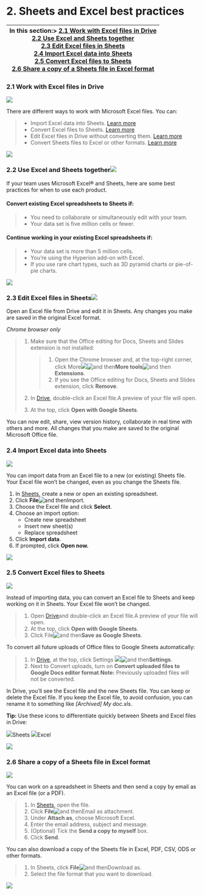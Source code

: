 # 2. Sheets and Excel best practices



| **In this section:**> [2.1 Work with Excel files in Drive](https://support.google.com/docs/answer/9331167?hl=en-GB&ref_topic=9296611&sjid=1577381285364851737-NC#2.1)<br/>[2.2 Use Excel and Sheets together](https://support.google.com/docs/answer/9331167?hl=en-GB&ref_topic=9296611&sjid=1577381285364851737-NC#2.2)<br/>[2.3 Edit Excel files in Sheets](https://support.google.com/docs/answer/9331167?hl=en-GB&ref_topic=9296611&sjid=1577381285364851737-NC#2.3)<br/>[2.4 Import Excel data into Sheets](https://support.google.com/docs/answer/9331167?hl=en-GB&ref_topic=9296611&sjid=1577381285364851737-NC#2.4)<br/>[2.5 Convert Excel files to Sheets](https://support.google.com/docs/answer/9331167?hl=en-GB&ref_topic=9296611&sjid=1577381285364851737-NC#2.5)<br/>[2.6 Share a copy of a Sheets file in Excel format](https://support.google.com/docs/answer/9331167?hl=en-GB&ref_topic=9296611&sjid=1577381285364851737-NC#2.6) |
| ------------------------------------------------------------------------------------------------------------------------------------------------------------------------------------------------------------------------------------------------------------------------------------------------------------------------------------------------------------------------------------------------------------------------------------------------------------------------------------------------------------------------------------------------------------------------------------------------------------------------------------------------------------------------------------------------------------------------------------------------------------------------------------------------------------------------------------------------------------------------------------------------------------------------------------------------- |

### 2.1 Work with Excel files in Drive

![](https://storage.googleapis.com/support-kms-prod/NDmZPeU3rfkbDj5yaglL4CeQJDszF6qteFR0)

There are different ways to work with Microsoft Excel files. You can:

> * Import Excel data into Sheets. [Learn more](https://support.google.com/docs/answer/9331167?hl=en-GB&ref_topic=9296611&sjid=1577381285364851737-NC#2.4)
> * Convert Excel files to Sheets. [Learn more](https://support.google.com/docs/answer/9331167?hl=en-GB&ref_topic=9296611&sjid=1577381285364851737-NC#2.5)
> * Edit Excel files in Drive without converting them. [Learn more](https://support.google.com/docs/answer/9331167?hl=en-GB&ref_topic=9296611&sjid=1577381285364851737-NC#2.3)
> * Convert Sheets files to Excel or other formats. [Learn more](https://support.google.com/docs/answer/9331167?hl=en-GB&ref_topic=9296611&sjid=1577381285364851737-NC#2.5)

![](https://storage.googleapis.com/support-kms-prod/gPYyxJ1ulfybmbBtWikfmUxn7aqYYqtLEW9G)

### 2.2 Use Excel and Sheets together![](https://storage.googleapis.com/support-kms-prod/NDmZPeU3rfkbDj5yaglL4CeQJDszF6qteFR0)

If your team uses Microsoft Excel® and Sheets, here are some best practices for when to use each product.

#### **Convert existing Excel spreadsheets to Sheets if:**

> * You need to collaborate or simultaneously edit with your team.
> * Your data set is five million cells or fewer.

#### **Continue working in your existing Excel spreadsheets if:**

> * Your data set is more than 5 million cells.
> * You’re using the Hyperion add-on with Excel.
> * If you use rare chart types, such as 3D pyramid charts or pie-of-pie charts.

![](https://storage.googleapis.com/support-kms-prod/lYj4bhNQD1j4AnnzZQ5pXeyAB7ouiBVkGn48)

### 2.3 Edit Excel files in Sheets![](https://storage.googleapis.com/support-kms-prod/NDmZPeU3rfkbDj5yaglL4CeQJDszF6qteFR0)

Open an Excel file from Drive and edit it in Sheets. Any changes you make are saved in the original Excel format.

*Chrome browser only*

> 1. Make sure that the Office editing for Docs, Sheets and Slides extension is not installed:
>
>    > 1. Open the Chrome browser and, at the top-right corner, click More![](https://storage.googleapis.com/support-kms-prod/iwMAMe1lEk5FwSU7G8VhBiTE8PuXATWhvq8t)![and then](https://storage.googleapis.com/support-kms-prod/Th2Tx0uwPMOhsMPn7nRXMUo3vs6J0pto2DTn)**More tools**![and then](https://storage.googleapis.com/support-kms-prod/Th2Tx0uwPMOhsMPn7nRXMUo3vs6J0pto2DTn)**Extensions**.
>    > 2. If you see the Office editing for Docs, Sheets and Slides extension, click **Remove**.
>    >
> 2. In [Drive](https://drive.google.com/), double-click an Excel file.A preview of your file will open.
> 3. At the top, click **Open with Google Sheets**.

You can now edit, share, view version history, collaborate in real time with others and more. All changes that you make are saved to the original Microsoft Office file.

### 2.4 Import Excel data into Sheets

![](https://storage.googleapis.com/support-kms-prod/NDmZPeU3rfkbDj5yaglL4CeQJDszF6qteFR0)

You can import data from an Excel file to a new (or existing) Sheets file. Your Excel file won’t be changed, even as you change the Sheets file.

1. In [Sheets](https://sheets.google.com/), create a new or open an existing spreadsheet.
2. Click **File**![and then](https://storage.googleapis.com/support-kms-prod/Th2Tx0uwPMOhsMPn7nRXMUo3vs6J0pto2DTn)Import.
3. Choose the Excel file and click **Select**.
4. Choose an import option:
   * Create new spreadsheet
   * Insert new sheet(s)
   * Replace spreadsheet
5. Click **Import data**.
6. If prompted, click **Open now.**

![](https://storage.googleapis.com/support-kms-prod/cRGt9vmSEeObvETsdykw6ionwGoiBxeQjUYd)

### 2.5 Convert Excel files to Sheets

![](https://storage.googleapis.com/support-kms-prod/NDmZPeU3rfkbDj5yaglL4CeQJDszF6qteFR0)

Instead of importing data, you can convert an Excel file to Sheets and keep working on it in Sheets. Your Excel file won’t be changed.

> 1. Open [Drive](https://drive.google.com/)and double-click an Excel file.A preview of your file will open.
> 2. At the top, click **Open with Google Sheets**.
> 3. Click File![and then](https://storage.googleapis.com/support-kms-prod/Th2Tx0uwPMOhsMPn7nRXMUo3vs6J0pto2DTn)**Save as Google Sheets**.

To convert all future uploads of Office files to Google Sheets automatically:

> 1. In [Drive](https://drive.google.com/), at the top, click Settings ![](https://storage.googleapis.com/support-kms-prod/YhYIK7TkWoNRkVHA6rsx6prgLR8kwZeNXtFs)![and then](https://storage.googleapis.com/support-kms-prod/Th2Tx0uwPMOhsMPn7nRXMUo3vs6J0pto2DTn)**Settings**.
> 2. Next to Convert uploads, turn on **Convert uploaded files to Google Docs editor format**.**Note:** Previously uploaded files will not be converted.

In Drive, you’ll see the Excel file and the new Sheets file. You can keep or delete the Excel file. If you keep the Excel file, to avoid confusion, you can rename it to something like *[Archived] My doc.xls*.

**Tip:** Use these icons to differentiate quickly between Sheets and Excel files in Drive:

![](https://storage.googleapis.com/support-kms-prod/65UjoMmlFQWuTdqPPBaSpYs7RHvJq6tYH9jr)Sheets  ![](https://storage.googleapis.com/support-kms-prod/LI2aw5hBDhsNbQti8eziqMcAbGa2nGrQUHYe)Excel

![](https://storage.googleapis.com/support-kms-prod/rfzpbD3wPJtel2ktAZLRtPQ7gPfEEW8L06Yb)

### 2.6 Share a copy of a Sheets file in Excel format

![](https://storage.googleapis.com/support-kms-prod/NDmZPeU3rfkbDj5yaglL4CeQJDszF6qteFR0)

You can work on a spreadsheet in Sheets and then send a copy by email as an Excel file (or a PDF).

> 1. In [Sheets](https://sheets.google.com/), open the file.
> 2. Click **File**![and then](https://storage.googleapis.com/support-kms-prod/Th2Tx0uwPMOhsMPn7nRXMUo3vs6J0pto2DTn)Email as attachment.
> 3. Under **Attach as**, choose  Microsoft Excel.
> 4. Enter the email address, subject and message.
> 5. (Optional) Tick the **Send a copy to myself** box.
> 6. Click **Send**.

You can also download a copy of the Sheets file in Excel, PDF, CSV, ODS or other formats.

> 1. In Sheets, click **File**![and then](https://storage.googleapis.com/support-kms-prod/Th2Tx0uwPMOhsMPn7nRXMUo3vs6J0pto2DTn)Download as.
> 2. Select the file format that you want to download.

![](https://storage.googleapis.com/support-kms-prod/6TnVUEUQ2AjfgeRs01giEpjLCG9sEGEYIbbi)
